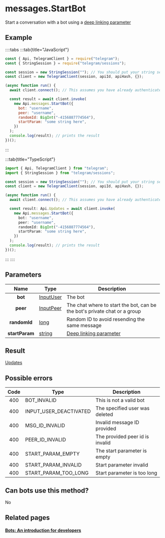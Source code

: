 # messages.StartBot

Start a conversation with a bot using a [deep linking parameter](https://core.telegram.org/bots#deep-linking)

## Example

::::tabs
:::tab{title="JavaScript"}

```js
const { Api, TelegramClient } = require("telegram");
const { StringSession } = require("telegram/sessions");

const session = new StringSession(""); // You should put your string session here
const client = new TelegramClient(session, apiId, apiHash, {});

(async function run() {
  await client.connect(); // This assumes you have already authenticated with .start()

  const result = await client.invoke(
    new Api.messages.StartBot({
      bot: "username",
      peer: "username",
      randomId: BigInt("-4156887774564"),
      startParam: "some string here",
    })
  );
  console.log(result); // prints the result
})();
```

:::

:::tab{title="TypeScript"}

```ts
import { Api, TelegramClient } from "telegram";
import { StringSession } from "telegram/sessions";

const session = new StringSession(""); // You should put your string session here
const client = new TelegramClient(session, apiId, apiHash, {});

(async function run() {
  await client.connect(); // This assumes you have already authenticated with .start()

  const result: Api.Updates = await client.invoke(
    new Api.messages.StartBot({
      bot: "username",
      peer: "username",
      randomId: BigInt("-4156887774564"),
      startParam: "some string here",
    })
  );
  console.log(result); // prints the result
})();
```

:::
::::

## Parameters

|      Name      | Type                                                  | Description                                                               |
| :------------: | ----------------------------------------------------- | ------------------------------------------------------------------------- |
|    **bot**     | [InputUser](https://core.telegram.org/type/InputUser) | The bot                                                                   |
|    **peer**    | [InputPeer](https://core.telegram.org/type/InputPeer) | The chat where to start the bot, can be the bot's private chat or a group |
|  **randomId**  | [long](https://core.telegram.org/type/long)           | Random ID to avoid resending the same message                             |
| **startParam** | [string](https://core.telegram.org/type/string)       | [Deep linking parameter](https://core.telegram.org/bots#deep-linking)     |

## Result

[Updates](https://core.telegram.org/type/Updates)

## Possible errors

| Code | Type                   | Description                     |
| :--: | ---------------------- | ------------------------------- |
| 400  | BOT_INVALID            | This is not a valid bot         |
| 400  | INPUT_USER_DEACTIVATED | The specified user was deleted  |
| 400  | MSG_ID_INVALID         | Invalid message ID provided     |
| 400  | PEER_ID_INVALID        | The provided peer id is invalid |
| 400  | START_PARAM_EMPTY      | The start parameter is empty    |
| 400  | START_PARAM_INVALID    | Start parameter invalid         |
| 400  | START_PARAM_TOO_LONG   | Start parameter is too long     |

## Can bots use this method?

No

## Related pages

#### [Bots: An introduction for developers](https://core.telegram.org/bots)
